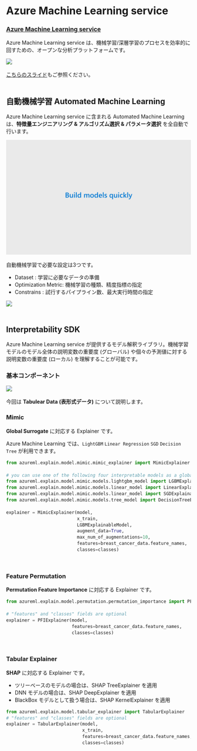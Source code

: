 # Azure Machine Learning service


### [Azure Machine Learning service](https://docs.microsoft.com/ja-JP/azure/machine-learning/service/)
Azure Machine Learning service は、機械学習/深層学習のプロセスを効率的に回すための、オープンな分析プラットフォームです。

<img src="https://docs.microsoft.com/en-us/azure/machine-learning/service/media/concept-azure-machine-learning-architecture/workflow.png" width = "500">   

[こちらのスライド](https://www.slideshare.net/keitaonabuta/azure-machine-learning-service-20199)もご参照ください。
<br/><br/>


## 自動機械学習 Automated Machine Learning
Azure Machine Learning service に含まれる Automated Machine Learning は、**特徴量エンジニアリング & アルゴリズム選択 & パラメータ選択** を全自動で行います。

<img src="docs/images/automl.gif"><br/>


自動機械学習で必要な設定は3つです。
- Dataset : 学習に必要なデータの準備
- Optimization Metric: 機械学習の種類、精度指標の指定
- Constrains : 試行するパイプライン数、最大実行時間の指定

<img src="https://docs.microsoft.com/ja-jp/azure/machine-learning/service/media/tutorial-auto-train-models/flow2.png" width=400>
<br/><br/>


## Interpretability SDK

Azure Machine Learning service が提供するモデル解釈ライブラリ。機械学習モデルのモデル全体の説明変数の重要度 (グローバル) や個々の予測値に対する説明変数の重要度 (ローカル) を理解することが可能です。

### 基本コンポーネント

<img src="https://docs.microsoft.com/ja-jp/azure/machine-learning/service/media/machine-learning-interpretability-explainability/interpretability-architecture.png" width=600><br/>

今回は **Tabulear Data (表形式データ)** について説明します。<br/>


### Mimic
**Global Surrogate** に対応する Explainer です。

Azure Machine Learning では、`LightGBM` `Linear Regression` `SGD` `Decision Tree` が利用できます。

```python
from azureml.explain.model.mimic.mimic_explainer import MimicExplainer

# you can use one of the following four interpretable models as a global surrogate to the black box model
from azureml.explain.model.mimic.models.lightgbm_model import LGBMExplainableModel
from azureml.explain.model.mimic.models.linear_model import LinearExplainableModel
from azureml.explain.model.mimic.models.linear_model import SGDExplainableModel
from azureml.explain.model.mimic.models.tree_model import DecisionTreeExplainableModel

explainer = MimicExplainer(model, 
                           x_train, 
                           LGBMExplainableModel, 
                           augment_data=True, 
                           max_num_of_augmentations=10, 
                           features=breast_cancer_data.feature_names, 
                           classes=classes)
```
<br/>

### Feature Permutation
**Permutation Feature Importance** に対応する Explainer です。

```python
from azureml.explain.model.permutation.permutation_importance import PFIExplainer 

# "features" and "classes" fields are optional
explainer = PFIExplainer(model, 
                         features=breast_cancer_data.feature_names, 
                         classes=classes)
```

<br/>

### Tabular Explainer

**SHAP** に対応する Explainer です。
- ツリーベースのモデルの場合は、SHAP TreeExplainer を適用
- DNN モデルの場合は、SHAP DeepExplainer を適用
- BlackBox モデルとして扱う場合は、SHAP KernelExplainer を適用

```python
from azureml.explain.model.tabular_explainer import TabularExplainer
# "features" and "classes" fields are optional
explainer = TabularExplainer(model, 
                             x_train, 
                             features=breast_cancer_data.feature_names, 
                             classes=classes)
```
